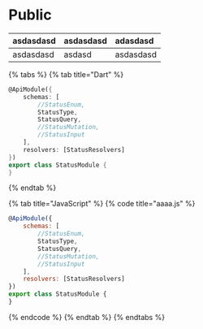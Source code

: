 # Public

| asdasdasd | asdasdasd | adasdasd |
| :--- | :--- | :--- |
| asdasdasd | asdasd | asdasdasd |

{% tabs %}
{% tab title="Dart" %}
```dart
@ApiModule({
    schemas: [
        //StatusEnum,
        StatusType,
        StatusQuery,
        //StatusMutation,
        //StatusInput
    ],
    resolvers: [StatusResolvers]
})
export class StatusModule {
}
```
{% endtab %}

{% tab title="JavaScript" %}
{% code title="aaaa.js" %}
```javascript
@ApiModule({
    schemas: [
        //StatusEnum,
        StatusType,
        StatusQuery,
        //StatusMutation,
        //StatusInput
    ],
    resolvers: [StatusResolvers]
})
export class StatusModule {
}
```
{% endcode %}
{% endtab %}
{% endtabs %}



